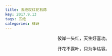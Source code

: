 ```yaml
---
title: 五绝叹红花石蒜
key: 2017.9.13
tags: 五绝
categories: 律诗
---
```


<p align="center">彼岸一头红，天生好喜功。
</p>
<p align="center">开花不露叶，只为争枯容。
</p>
<p align="center"></br>
</p>
